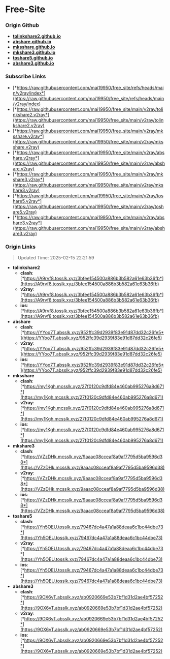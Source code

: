 # Free-Site

### Origin Github

- [**tolinkshare2.github.io**](https://github.com/tolinkshare2/tolinkshare2.github.io)
- [**abshare.github.io**](https://github.com/abshare/abshare.github.io)
- [**mksshare.github.io**](https://github.com/mksshare/mksshare.github.io)
- [**mkshare3.github.io**](https://github.com/mkshare3/mkshare3.github.io)
- [**toshare5.github.io**](https://github.com/toshare5/toshare5.github.io)
- [**abshare3.github.io**](https://github.com/abshare3/abshare3.github.io)

### Subscribe Links

- [*https://raw.githubusercontent.com/mai19950/free_site/refs/heads/main/v2ray/index*](https://raw.githubusercontent.com/mai19950/free_site/refs/heads/main/v2ray/index)
- [*https://raw.githubusercontent.com/mai19950/free_site/main/v2ray/tolinkshare2.v2ray*](https://raw.githubusercontent.com/mai19950/free_site/main/v2ray/tolinkshare2.v2ray)
- [*https://raw.githubusercontent.com/mai19950/free_site/main/v2ray/mksshare.v2ray*](https://raw.githubusercontent.com/mai19950/free_site/main/v2ray/mksshare.v2ray)
- [*https://raw.githubusercontent.com/mai19950/free_site/main/v2ray/abshare.v2ray*](https://raw.githubusercontent.com/mai19950/free_site/main/v2ray/abshare.v2ray)
- [*https://raw.githubusercontent.com/mai19950/free_site/main/v2ray/mkshare3.v2ray*](https://raw.githubusercontent.com/mai19950/free_site/main/v2ray/mkshare3.v2ray)
- [*https://raw.githubusercontent.com/mai19950/free_site/main/v2ray/toshare5.v2ray*](https://raw.githubusercontent.com/mai19950/free_site/main/v2ray/toshare5.v2ray)
- [*https://raw.githubusercontent.com/mai19950/free_site/main/v2ray/abshare3.v2ray*](https://raw.githubusercontent.com/mai19950/free_site/main/v2ray/abshare3.v2ray)

### Origin Links

> Updated Time: 2025-02-15 22:21:59

- **tolinkshare2**
  - **clash**: [*https://A9rvf8.tosslk.xyz/3bfee154500a886b3b582a61e63b36fb*](https://A9rvf8.tosslk.xyz/3bfee154500a886b3b582a61e63b36fb)
  - **v2ray**: [*https://A9rvf8.tosslk.xyz/3bfee154500a886b3b582a61e63b36fb*](https://A9rvf8.tosslk.xyz/3bfee154500a886b3b582a61e63b36fb)
  - **ios**: [*https://A9rvf8.tosslk.xyz/3bfee154500a886b3b582a61e63b36fb*](https://A9rvf8.tosslk.xyz/3bfee154500a886b3b582a61e63b36fb)
- **abshare**
  - **clash**: [*https://YYoo7T.absslk.xyz/952ffc39d2939f83e91d87dd32c26fe5*](https://YYoo7T.absslk.xyz/952ffc39d2939f83e91d87dd32c26fe5)
  - **v2ray**: [*https://YYoo7T.absslk.xyz/952ffc39d2939f83e91d87dd32c26fe5*](https://YYoo7T.absslk.xyz/952ffc39d2939f83e91d87dd32c26fe5)
  - **ios**: [*https://YYoo7T.absslk.xyz/952ffc39d2939f83e91d87dd32c26fe5*](https://YYoo7T.absslk.xyz/952ffc39d2939f83e91d87dd32c26fe5)
- **mksshare**
  - **clash**: [*https://my1Kgh.mcsslk.xyz/27f0120c9dfd84e460ab995276a8d671*](https://my1Kgh.mcsslk.xyz/27f0120c9dfd84e460ab995276a8d671)
  - **v2ray**: [*https://my1Kgh.mcsslk.xyz/27f0120c9dfd84e460ab995276a8d671*](https://my1Kgh.mcsslk.xyz/27f0120c9dfd84e460ab995276a8d671)
  - **ios**: [*https://my1Kgh.mcsslk.xyz/27f0120c9dfd84e460ab995276a8d671*](https://my1Kgh.mcsslk.xyz/27f0120c9dfd84e460ab995276a8d671)
- **mkshare3**
  - **clash**: [*https://VZzDHk.mcsslk.xyz/9aaac08cceaf8a9af7795d5ba9596d38*](https://VZzDHk.mcsslk.xyz/9aaac08cceaf8a9af7795d5ba9596d38)
  - **v2ray**: [*https://VZzDHk.mcsslk.xyz/9aaac08cceaf8a9af7795d5ba9596d38*](https://VZzDHk.mcsslk.xyz/9aaac08cceaf8a9af7795d5ba9596d38)
  - **ios**: [*https://VZzDHk.mcsslk.xyz/9aaac08cceaf8a9af7795d5ba9596d38*](https://VZzDHk.mcsslk.xyz/9aaac08cceaf8a9af7795d5ba9596d38)
- **toshare5**
  - **clash**: [*https://Yh5OEU.tosslk.xyz/79467dc4a47a1a88deaa6c1bc44dbe73*](https://Yh5OEU.tosslk.xyz/79467dc4a47a1a88deaa6c1bc44dbe73)
  - **v2ray**: [*https://Yh5OEU.tosslk.xyz/79467dc4a47a1a88deaa6c1bc44dbe73*](https://Yh5OEU.tosslk.xyz/79467dc4a47a1a88deaa6c1bc44dbe73)
  - **ios**: [*https://Yh5OEU.tosslk.xyz/79467dc4a47a1a88deaa6c1bc44dbe73*](https://Yh5OEU.tosslk.xyz/79467dc4a47a1a88deaa6c1bc44dbe73)
- **abshare3**
  - **clash**: [*https://9OX6vT.absslk.xyz/ab0920669e53b7bf1d31d2ae4bf57252*](https://9OX6vT.absslk.xyz/ab0920669e53b7bf1d31d2ae4bf57252)
  - **v2ray**: [*https://9OX6vT.absslk.xyz/ab0920669e53b7bf1d31d2ae4bf57252*](https://9OX6vT.absslk.xyz/ab0920669e53b7bf1d31d2ae4bf57252)
  - **ios**: [*https://9OX6vT.absslk.xyz/ab0920669e53b7bf1d31d2ae4bf57252*](https://9OX6vT.absslk.xyz/ab0920669e53b7bf1d31d2ae4bf57252)
